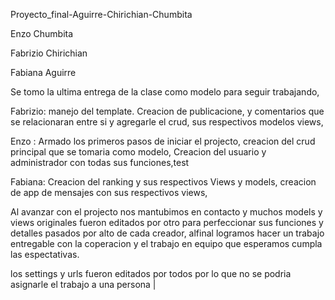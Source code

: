 Proyecto_final-Aguirre-Chirichian-Chumbita

Enzo Chumbita

Fabrizio Chirichian

Fabiana Aguirre

Se tomo la ultima entrega de la clase como modelo para seguir trabajando,



Fabrizio: manejo del template. Creacion de publicacione, y comentarios que se relacionaran entre si y agregarle el crud, sus respectivos modelos views,

Enzo : 
      Armado los primeros pasos de iniciar el projecto, creacion del crud principal que se tomaria como modelo, Creacion del usuario y administrador con todas sus funciones,test

Fabiana: Creacion del ranking y sus respectivos Views y models, creacion de app de mensajes con sus respectivos views,

Al avanzar con el projecto nos mantubimos en contacto y muchos models y views originales fueron editados por otro para perfeccionar sus funciones y detalles pasados por alto de cada creador, alfinal logramos hacer un trabajo entregable con la coperacion y el trabajo en equipo que esperamos cumpla las espectativas.

los settings y urls fueron editados por todos por lo que no se podria asignarle el trabajo a una persona |
